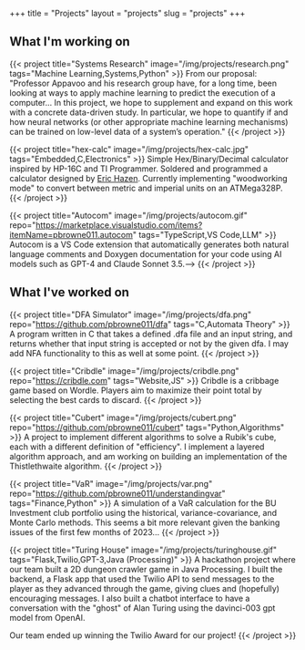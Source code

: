 +++
title = "Projects"
layout = "projects"
slug = "projects"
+++

## What I'm working on

{{< project 
    title="Systems Research"
    image="/img/projects/research.png"
    tags="Machine Learning,Systems,Python" >}}
From our proposal: "Professor Appavoo and his research group have, for a long
time, been looking at ways to apply machine learning to predict the execution
of a computer... In this project, we hope to supplement and expand on this work
with a concrete data-driven study. In particular, we hope to quantify if and
how neural networks (or other appropriate machine learning mechanisms) can be
trained on low-level data of a system’s operation."
{{< /project >}}

{{< project 
    title="hex-calc"
    image="/img/projects/hex-calc.jpg"
    tags="Embedded,C,Electronics" >}}
Simple Hex/Binary/Decimal calculator inspired by HP-16C and TI
Programmer. Soldered and programmed a calculator designed by
[Eric Hazen](https://edf.bu.edu/ESH/). Currently implementing "woodworking mode"
to convert between metric and imperial units on an ATMega328P.
{{< /project >}}

{{< project 
    title="Autocom"
    image="/img/projects/autocom.gif"
    repo="https://marketplace.visualstudio.com/items?itemName=pbrowne011.autocom"
    tags="TypeScript,VS Code,LLM" >}}
Autocom is a VS Code extension that automatically generates both natural
language comments and Doxygen documentation for your code using AI models such
as GPT-4 and Claude Sonnet 3.5.-->
{{< /project >}}


## What I've worked on

{{< project 
    title="DFA Simulator"
    image="/img/projects/dfa.png"
    repo="https://github.com/pbrowne011/dfa"
    tags="C,Automata Theory" >}}
A program written in C that takes a defined .dfa file and an input string, and
returns whether that input string is accepted or not by the given dfa. I may
add NFA functionality to this as well at some point.
{{< /project >}}

{{< project 
    title="Cribdle"
    image="/img/projects/cribdle.png"
    repo="https://cribdle.com"
    tags="Website,JS" >}}
Cribdle is a cribbage game based on Wordle. Players aim to maximize their point
total by selecting the best cards to discard.
{{< /project >}}

{{< project 
    title="Cubert"
    image="/img/projects/cubert.png"
    repo="https://github.com/pbrowne011/cubert"
    tags="Python,Algorithms" >}}
A project to implement different algorithms to solve a Rubik's cube, each with a
different definition of "efficiency". I implement a layered algorithm approach,
and am working on building an implementation of the Thistlethwaite algorithm.
{{< /project >}}

{{< project 
    title="VaR"
    image="/img/projects/var.png"
    repo="https://github.com/pbrowne011/understandingvar"
    tags="Finance,Python" >}}
A simulation of a VaR calculation for the BU Investment club portfolio using
the historical, variance-covariance, and Monte Carlo methods. This seems a bit
more relevant given the banking issues of the first few months of 2023...
{{< /project >}}

{{< project 
    title="Turing House"
    image="/img/projects/turinghouse.gif"
    tags="Flask,Twilio,GPT-3,Java (Processing)" >}}
A hackathon project where our team built a 2D dungeon crawler game in Java
Processing. I built the backend, a Flask app that used the Twilio API to send
messages to the player as they advanced through the game, giving clues and
(hopefully) encouraging messages. I also built a chatbot interface to have a
conversation with the "ghost" of Alan Turing using the davinci-003 gpt model
from OpenAI.

Our team ended up winning the Twilio Award for our project!
{{< /project >}}
